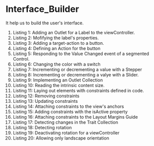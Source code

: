 # Interface_Builder
It help us to build the user's interface.

1. Listing 1: Adding an Outlet for a Label to the viewController.
2. Listing 2: Mofifying the label's properties.
3. Listing 3: Adding a target-action to a button.
4. Listing 4: Defining an Action for the button 
5. Listing 5: Responding to the Value Changed event of a segmented Control.
6. Listing 6: Changing the color with a switch
7. Listing 7: Incrementing or decrementing a value with a Stepper 
8. Listing 8: Incrementing or decrementing a valye with a Slider.
9. Listing 9: Implementing an Outlet Collection
10. Listing 10: Reading the intrinsic content size.
11. Listing 11: Laying out elements with constraints defined in code.
12. Listing 12: Removing constraints
13. Listing 13: Updating constraints
14. Listing 14: Attaching constraints to the view's anchors
15. Listing 15: Adding constraints with the isActive property
16. Listing 16: Attaching constraints to the Layout Margins Guide
17. Listing 17: Detecting changes in the Trait Collection
18. Listing 18: Detecting rotation
19. Listing 19: Deactivating rotation for a viewController
20. Listing 20: Allowing only landscape orientation
